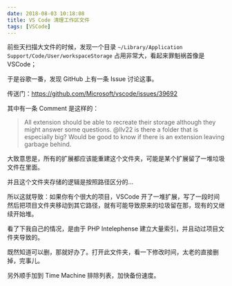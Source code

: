 ```yaml
---
date: 2018-08-03 10:18:08
title: VS Code 清理工作区文件
tags: [VSCode]
---
```


前些天扫描大文件的时候，发现一个目录 `~/Library/Application Support/Code/User/workspaceStorage` 占用非常大，看起来罪魁祸首像是 VSCode；

于是谷歌一番，发现 GitHub 上有一条 Issue 讨论这事。

传送门：<https://github.com/Microsoft/vscode/issues/39692>

其中有一条 Comment 是这样的：

> All extension should be able to recreate their storage although they might answer some questions. @llv22 is there a folder that is especially big? Would be good to know if there is an extension leaving garbage behind.

大致意思是，所有的扩展都应该能重建这个文件夹，可能是某个扩展留了一堆垃圾文件在里面。

并且这个文件夹存储的逻辑是按照路径区分的...

所以这就导致：如果你有个很大的项目，VSCode 开了一堆扩展，写了一段时间然后把项目文件夹移动到其它路径，就有可能导致原来的垃圾留在那，现有的又继续开始堆。

看了下我自己的情况，是由于 PHP Intelephense 建立大量索引，并且动过项目文件夹导致的。

既然知道可以删，那就好办了。打开此文件夹，看一下修改时间，太老的直接删掉，完事儿。

另外顺手加到 Time Machine 排除列表，加快备份速度。
